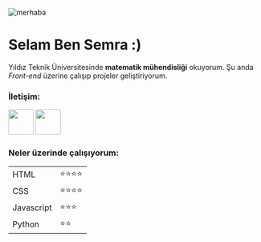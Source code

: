 

![merhaba](https://encrypted-tbn0.gstatic.com/images?q=tbn:ANd9GcQB5FdPWil_ZyEB-xKeI19R0XVBpegNUzq2dw&usqp=CAU)



# Selam Ben Semra :)

Yıldız Teknik Üniversitesinde **matematik mühendisliği** okuyorum. Şu anda *Front-end* üzerine çalışıp projeler geliştiriyorum.

### İletişim:

[<img width=50 src="https://upload.wikimedia.org/wikipedia/commons/thumb/f/f8/LinkedIn_icon_circle.svg/2048px-LinkedIn_icon_circle.svg.png">](https://www.linkedin.com/in/semra-uysal-841058273/)
[<img width=50 src="https://icones.pro/wp-content/uploads/2021/06/icone-github-jaune.png">](https://github.com/semrauysal)


### Neler üzerinde çalışıyorum:

|  | |
|--- | ----|
|HTML |:star::star::star::star:|
|CSS | :star::star::star::star:|
|Javascript|:star::star::star:|
|Python|:star::star:|




